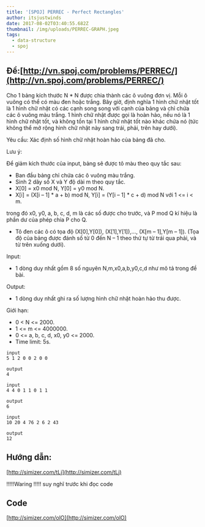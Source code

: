 ```yaml
---
title: '[SPOJ] PERREC - Perfect Rectangles'
author: itsjustwinds
date: 2017-08-02T03:40:55.682Z
thumbnail: /img/uploads/PERREC-GRAPH.jpeg
tags:
  - data-structure
  - spoj
---
```

## Đề:[http://vn.spoj.com/problems/PERREC/](http://vn.spoj.com/problems/PERREC/)

Cho 1 bảng kích thước N \* N được chia thành các ô vuông đơn vị. Mỗi ô vuông có thể có màu đen hoặc trắng. Bây giờ, định nghĩa 1 hình chữ nhật tốt là 1 hình chữ nhật có các cạnh song song với cạnh của bảng và chỉ chứa các ô vuông màu trắng. 1 hình chữ nhật được gọi là hoàn hảo, nếu nó là 1 hình chữ nhật tốt, và không tồn tại 1 hình chữ nhật tốt nào khác chứa nó \(tức không thể mở rộng hình chữ nhật này sang trái, phải, trên hay dưới\).



Yêu cầu: Xác định số hình chữ nhật hoàn hảo của bảng đã cho.



Lưu ý:

Để giảm kích thước của input, bảng sẽ được tô màu theo quy tắc sau:

* Ban đầu bảng chỉ chứa các ô vuông màu trắng.
* Sinh 2 dãy số X và Y độ dài m theo quy tắc.
* X\[0\] = x0 mod N, Y\[0\] = y0 mod N.
* X\[i\] = \(X\[i – 1\] \* a + b\) mod N, Y\[i\] = \(Y\[i – 1\] \* c + d\) mod N với 1 &lt;= i &lt; m.

trong đó x0, y0, a, b, c, d, m là các số được cho trước, và P mod Q kí hiệu là phần dư của phép chia P cho Q.
* Tô đen các ô có tọa độ \(X\[0\],Y\[0\]\), \(X\[1\],Y\[1\]\),…, \(X\[m – 1\],Y\[m – 1\]\). \(Tọa độ của bảng được đánh số từ 0 đến N – 1 theo thứ tự từ trái qua phải, và từ trên xuống dưới\).



Input:
* 1 dòng duy nhất gồm 8 số nguyên N,m,x0,a,b,y0,c,d như mô tả trong đề bài.



Output:
* 1 dòng duy nhất ghi ra số lượng hình chữ nhật hoàn hảo thu được.



Giới hạn:
* 0 &lt; N &lt;= 2000.
* 1 &lt;= m &lt;= 4000000.
* 0 &lt;= a, b, c, d, x0, y0 &lt;= 2000.
* Time limit: 5s.

```
input
5 1 2 0 0 2 0 0

output
4

```

```
input
4 4 0 1 1 0 1 1

output
6

```

```
input
10 20 4 76 2 6 2 43

output
12

```
## Hướng dẫn:
[http://simizer.com/tLj](http://simizer.com/tLj)

!!!!!Waring !!!!! suy nghĩ trước khi đọc code

## Code

[http://simizer.com/olO](http://simizer.com/olO)







